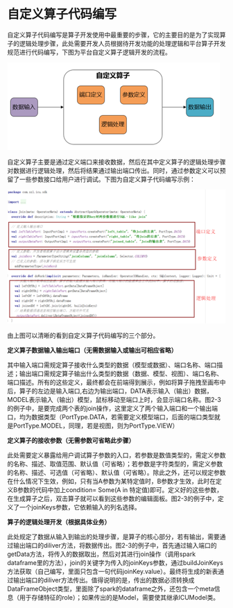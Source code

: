 # 自定义算子代码编写

自定义算子代码编写是算子开发使用中最重要的步骤，它的主要目的是为了实现算子的逻辑处理步骤，此处需要开发人员根据待开发功能的处理逻辑和平台算子开发规范进行代码编写，下图为平台自定义算子逻辑开发的流程。

![PNG](../../img/2.png)

自定义算子主要是通过定义端口来接收数据，然后在其中定义算子的逻辑处理步骤对数据进行逻辑处理，然后将结果通过输出端口传出。同时，通过参数定义可以预留了一些参数接口给用户进行调试。下图为自定义算子代码编写示例：

![PNG](../../img/3.png)

由上图可以清晰的看到自定义算子代码编写的三个部分。

**定义算子数据输入输出端口（无需数据输入或输出可相应省略）**

其中输入端口需规定算子接收什么类型的数据（模型或数据）、端口名称、端口描述；输出端口需规定算子输出什么类型的数据（数据、模型、视图）、端口名称、端口描述。所有的这些定义，最终都会在前端得到展示，例如将算子拖拽至画布中后，算子的左边是输入端口,右边为输出端口，DATA表示输入（输出）数据，MODEL表示输入（输出）模型，鼠标移动至端口上时，会显示端口名称。图2-3的例子中，是要完成两个表的join操作，这里定义了两个输入端口和一个输出端口，均为数据类型（PortType.DATA，若需要定义模型端口，后面的端口类型就是PortType.MODEL，同理，若是视图，则为PortType.VIEW）

**定义算子的接收参数（无需参数可省略此步骤）**

此处需要定义暴露给用户调试算子参数的入口，若参数是数值类型的，需定义参数的名称、描述、取值范围、默认值（可省略）；若参数是字符类型的，需定义参数的名称、描述、可选值（可省略）、默认值（可省略）。除此之外，还可以规定参数在什么情况下生效，例如，只有当A参数为某特定值时，B参数才生效，此时在定义B参数的代码中加上condition= Some(A in 特定值)即可。定义好的这些参数，在生成算子之后，双击算子就可以看到这些参数的编辑面板。图2-3的例子中，定义了一个joinKeys参数，它依赖输入的列名选择。

**算子的逻辑处理开发（根据具体业务）**

此处规定了数据从输入到输出的处理步骤，是算子的核心部分，若有输出，需要通过输出端口的diliver方法，将数据传出。图2-3的例子中，首先通过输入端口的getData方法，将传入的数据取出，然后对其进行join操作（调用spark dataframe里的方法），join的关键字为传入的joinKeys参数，通过buildJoinKeys方法获取（自己编写，里面只包含一句代码joinKey.value）。最终将生成的新表通过输出端口的diliver方法传出。值得说明的是，传出的数据必须转换成DataFrameObject类型，里面除了spark的dataframe之外，还包含一个meta信息（用于存储特征的role）；如果传出的是Model，需要使其继承ICUModel类。
